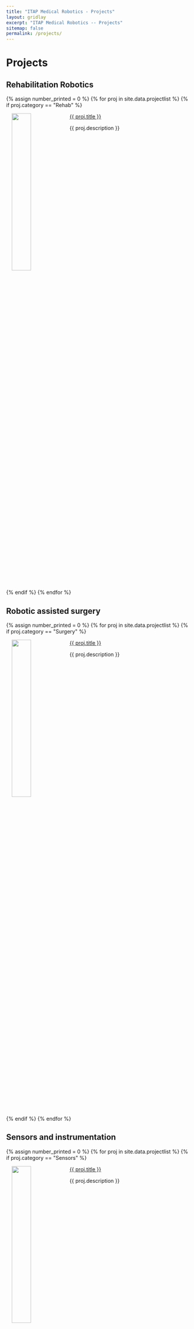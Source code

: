 ```yaml
---
title: "ITAP Medical Robotics - Projects"
layout: gridlay
excerpt: "ITAP Medical Robotics -- Projects"
sitemap: false
permalink: /projects/
---
```



# Projects

## Rehabilitation Robotics

{% assign number_printed = 0 %}
{% for proj in site.data.projectlist %}
{% if proj.category == "Rehab" %}
<div style="padding-left:15px;padding-right:15px;">
<div class="well" style="overflow: hidden;">
<img src="{{ site.url }}{{ site.baseurl }}/images/projpic/{{ proj.image }}" class="img-responsive" width="33%" style="float: left" />
<pubtit><a href="{{ site.url }}{{ site.baseurl }}/projects/{{ proj.url }}">{{ proj.title }}</a></pubtit>
<p>{{ proj.description }}</p>
</div>
</div>
{% endif %}
{% endfor %}

## Robotic assisted surgery

{% assign number_printed = 0 %}
{% for proj in site.data.projectlist %}
{% if proj.category == "Surgery" %}
<div style="padding-left:15px;padding-right:15px;">
<div class="well" style="overflow: hidden;">
<img src="{{ site.url }}{{ site.baseurl }}/images/projpic/{{ proj.image }}" class="img-responsive" width="33%" style="float: left" />
<pubtit><a href="{{ site.url }}{{ site.baseurl }}/projects/{{ proj.url }}">{{ proj.title }}</a></pubtit>
<p>{{ proj.description }}</p>
</div>
</div>
{% endif %}
{% endfor %}

## Sensors and instrumentation

{% assign number_printed = 0 %}
{% for proj in site.data.projectlist %}
{% if proj.category == "Sensors" %}
<div style="padding-left:15px;padding-right:15px;">
<div class="well" style="overflow: hidden;">
<img src="{{ site.url }}{{ site.baseurl }}/images/projpic/{{ proj.image }}" class="img-responsive" width="33%" style="float: left" />
<pubtit><a href="{{ site.url }}{{ site.baseurl }}/projects/{{ proj.url }}">{{ proj.title }}</a></pubtit>
<p>{{ proj.description }}</p>
</div>
</div>
{% endif %}
{% endfor %}

<p> &nbsp; </p>

<!--
{% assign number_printed = 0 %}
{% for proj in site.data.projectlist %}

<div style="padding-left:15px;padding-right:15px;">
<div class="well" style="overflow: hidden;">
<img src="{{ site.url }}{{ site.baseurl }}/images/projpic/{{ proj.image }}" class="img-responsive" width="33%" style="float: left" />
<pubtit><a href="{{ site.url }}{{ site.baseurl }}/projects/{{ proj.url }}">{{ proj.title }}</a></pubtit>
<p>{{ proj.description }}</p>
</div>
</div>


{% endfor %}
<p> &nbsp; </p>
-->


